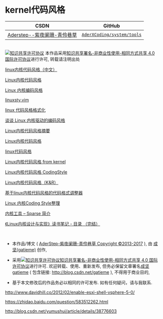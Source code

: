 kernel代码风格
=======

| CSDN | GitHub |
|:----:|:------:|
| [Aderstep--紫夜阑珊-青伶巷草](http://blog.csdn.net/gatieme) | [`AderXCoding/system/tools`](https://github.com/gatieme/AderXCoding/tree/master/system/tools) |



<br>
<a rel="license" href="http://creativecommons.org/licenses/by-nc-sa/4.0/"><img alt="知识共享许可协议" style="border-width:0" src="https://i.creativecommons.org/l/by-nc-sa/4.0/88x31.png" /></a>
本作品采用<a rel="license" href="http://creativecommons.org/licenses/by-nc-sa/4.0/">知识共享署名-非商业性使用-相同方式共享 4.0 国际许可协议</a>进行许可, 转载请注明出处
<br>



[linux内核代码风格（中文）](http://blog.csdn.net/chrisniu1984/article/details/6619723)


[Linux内核代码风格](http://blog.csdn.net/zqixiao_09/article/details/50178903)

[Linux 内核编码风格](http://www.cnblogs.com/baochuan/archive/2013/04/08/3006615.html)


[linuxsty.vim](https://github.com/vivien/vim-linux-coding-style)


[linux 代码风格格式化 ](http://blog.chinaunix.net/uid-20778440-id-1846267.html)


[谈谈 Linux 内核驱动的编码风格](http://www.codeceo.com/article/linux-coding-style.html)


[Linux内核代码风格摘要](http://blog.csdn.net/kernel_digger/article/details/7060272)

[Linux内核代码风格](http://blog.csdn.net/fybon/article/details/50057305)

[linux代码风格](http://blog.csdn.net/stuartguo/article/details/52065642)


[Linux内核代码风格 from kernel](http://blog.csdn.net/heanyu/article/details/6830261)


[Linux内核代码风格 CodingStyle](http://blog.csdn.net/jiang_dlut/article/details/8163731)


[Linux内核代码风格（K&R）](http://blog.csdn.net/u013014440/article/details/44337097)


[基于linux内核代码风格的代码格式调整器](http://bbs.csdn.net/topics/390436961)


[Linux 内核Coding Style整理](http://www.cnblogs.com/wang_yb/p/3532349.html)


[内核工具 – Sparse 简介](http://www.cnblogs.com/wang_yb/p/3575039.html)


[《Linux内核设计与实现》读书笔记 - 目录 （完结）](http://www.cnblogs.com/wang_yb/p/3514730.html)


<br>

*	本作品/博文 ( [AderStep-紫夜阑珊-青伶巷草 Copyright ©2013-2017](http://blog.csdn.net/gatieme) ), 由 [成坚(gatieme)](http://blog.csdn.net/gatieme) 创作, 

*	采用<a rel="license" href="http://creativecommons.org/licenses/by-nc-sa/4.0/"><img alt="知识共享许可协议" style="border-width:0" src="https://i.creativecommons.org/l/by-nc-sa/4.0/88x31.png" /></a><a rel="license" href="http://creativecommons.org/licenses/by-nc-sa/4.0/">知识共享署名-非商业性使用-相同方式共享 4.0 国际许可协议</a>进行许可. 欢迎转载、使用、重新发布, 但务必保留文章署名[成坚gatieme](http://blog.csdn.net/gatieme) ( 包含链接: http://blog.csdn.net/gatieme ), 不得用于商业目的, 

*	基于本文修改后的作品务必以相同的许可发布. 如有任何疑问，请与我联系.


http://www.davidhill.co/2012/02/enable-esxi-shell-vsphere-5-0/


https://zhidao.baidu.com/question/583512262.html

http://blog.csdn.net/yumushui/article/details/38776603
